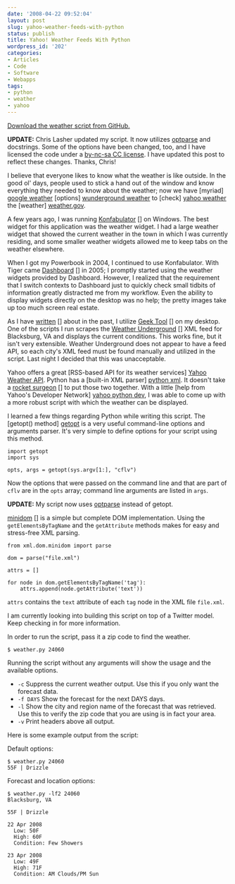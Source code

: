 ```yaml
---
date: '2008-04-22 09:52:04'
layout: post
slug: yahoo-weather-feeds-with-python
status: publish
title: Yahoo! Weather Feeds With Python
wordpress_id: '202'
categories:
- Articles
- Code
- Software
- Webapps
tags:
- python
- weather
- yahoo
---
```


[Download the weather script from GitHub.](http://github.com/tupton/python-yahoo-weather/tree/master)


  






**UPDATE:** Chris Lasher updated my script. It now utilizes [optparse](http://docs.python.org/lib/module-optparse.html) and docstrings. Some of the options have been changed, too, and I have licensed the code under a [by-nc-sa CC license](http://creativecommons.org/licenses/by-nc-sa/3.0/us/).  I have updated this post to reflect these changes. Thanks, Chris!






I believe that everyone likes to know what the weather is like outside. In the good ol' days, people used to stick a hand out of the window and know everything they needed to know about the weather; now we have [myriad] [google weather] [options] [wunderground weather] to [check] [yahoo weather] the [weather] [weather.gov].

[google weather]: http://www.google.com/search?q=weather%3A24060
[wunderground weather]: http://www.wunderground.com/cgi-bin/findweather/getForecast?query=24060
[yahoo weather]: http://weather.yahoo.com/forecast/USVA0068.html
[weather.gov]: http://forecast.weather.gov/MapClick.php?CityName=Blacksburg&state=VA&site=RNK&textField1=37.2327&textField2=-80.4284

A few years ago, I was running [Konfabulator] [] on Windows. The best widget for this application was the weather widget. I had a large weather widget that showed the current weather in the town in which I was currently residing, and some smaller weather widgets allowed me to keep tabs on the weather elsewhere.

[konfabulator]: http://widgets.yahoo.com/

When I got my Powerbook in 2004, I continued to use Konfabulator. With Tiger came [Dashboard] [] in 2005; I promptly started using the weather widgets provided by Dashboard. However, I realized that the requirement that I switch contexts to Dashboard just to quickly check small tidbits of information greatly distracted me from my workflow. Even the ability to display widgets directly on the desktop was no help; the pretty images take up too much screen real estate.

[dashboard]: http://www.apple.com/downloads/dashboard/

As I have [written] [] about in the past, I utilize [Geek Tool] [] on my desktop. One of the scripts I run scrapes the [Weather Underground] [] XML feed for Blacksburg, VA and displays the current conditions. This works fine, but it isn't very extensible. Weather Underground does not appear to have a feed API, so each city's XML feed must be found manually and utilized in the script. Last night I decided that this was unacceptable.

[written]: http://thomas.fiveuptons.com/?p=197
[geek tool]: http://projects.tynsoe.org/en/geektool/
[weather underground]: http://www.wunderground.com/

Yahoo offers a great [RSS-based API for its weather services] [Yahoo Weather API]. Python has a [built-in XML parser] [python xml]. It doesn't take a [rocket surgeon] [] to put those two together. With a little [help from Yahoo's Developer Network] [yahoo python dev], I was able to come up with a more robust script with which the weather can be displayed.

[yahoo weather api]: http://developer.yahoo.com/weather/
[python xml]: http://docs.python.org/lib/module-xml.dom.minidom.html
[rocket surgeon]: http://omnisio.com/startupschool08/david-heinemeier-hansson-at-startup-school-08
[yahoo python dev]: http://developer.yahoo.com/python/python-xml.html

I learned a few things regarding Python while writing this script. The [getopt() method] [getopt] is a very useful command-line options and arguments parser. It's very simple to define options for your script using this method.

[getopt]: http://docs.python.org/lib/module-getopt.html

    import getopt
    import sys

    opts, args = getopt(sys.argv[1:], "cflv")

Now the options that were passed on the command line and that are part of `cflv` are in the `opts` array; command line arguments are listed in `args`.



**UPDATE:** My script now uses [optparse](http://docs.python.org/lib/module-optparse.html) instead of getopt.



[minidom] [] is a simple but complete DOM implementation. Using the `getElementsByTagName` and the `getAttribute` methods makes for easy and stress-free XML parsing.

[minidom]: http://docs.python.org/lib/module-xml.dom.minidom.html

    from xml.dom.minidom import parse

    dom = parse("file.xml")

    attrs = []

    for node in dom.getElementsByTagName('tag'):
        attrs.append(node.getAttribute('text'))

`attrs` contains the `text` attribute of each `tag` node in the XML file `file.xml`.

I am currently looking into building this script on top of a Twitter model. Keep checking in for more information.

In order to run the script, pass it a zip code to find the weather.

    $ weather.py 24060

Running the script without any arguments will show the usage and the available options.


* `-c` Suppress the current weather output. Use this if you only want the forecast data.
* `-f DAYS` Show the forecast for the next DAYS days.
* `-l` Show the city and region name of the forecast that was retrieved. Use this to verify the zip code that you are using is in fact your area.
* `-v` Print headers above all output.


Here is some example output from the script:

Default options:

    $ weather.py 24060
    55F | Drizzle

Forecast and location options:

    $ weather.py -lf2 24060
    Blacksburg, VA

    55F | Drizzle

    22 Apr 2008
      Low: 50F
      High: 60F
      Condition: Few Showers

    23 Apr 2008
      Low: 49F
      High: 71F
      Condition: AM Clouds/PM Sun

